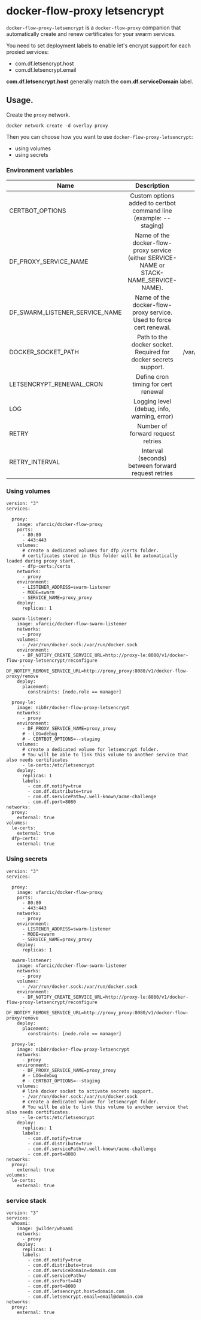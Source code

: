 # docker-flow-proxy letsencrypt

`docker-flow-proxy-letsencrypt` is a `docker-flow-proxy` companion that automatically create and renew certificates for your swarm services.

You need to set deployment labels to enable let's encrypt support for each proxied services:
  * com.df.letsencrypt.host
  * com.df.letsencrypt.email

**com.df.letsencrypt.host** generally match the **com.df.serviceDomain** label.

## Usage.

Create the `proxy` network.

```
docker network create -d overlay proxy
```

Then you can choose how you want to use `docker-flow-proxy-letsencrypt`:
  * using volumes
  * using secrets


### Environment variables

| Name                           |      Description                                                                       | Default   |
|--------------------------------|:--------------------------------------------------------------------------------------:|----------:|
| CERTBOT_OPTIONS                | Custom options added to certbot command line (example: --staging)                      |           |
| DF_PROXY_SERVICE_NAME          | Name of the docker-flow-proxy service (either SERVICE-NAME or STACK-NAME_SERVICE-NAME).| proxy     |
| DF_SWARM_LISTENER_SERVICE_NAME | Name of the docker-flow-proxy service. Used to force cert renewal.                     | swarm-listener |
| DOCKER_SOCKET_PATH             | Path to the docker socket. Required for docker secrets support.                        | /var/run/docker.sock      |
| LETSENCRYPT_RENEWAL_CRON       | Define cron timing for cert renewal                                                    | 30 2 * * * |
| LOG                            | Logging level (debug, info, warning, error)                                            | info      |
| RETRY                          | Number of forward request retries                                                      | 10        |
| RETRY_INTERVAL                 | Interval (seconds) between forward request retries                                     | 5         |


### Using volumes

```
version: "3"
services:

  proxy:
    image: vfarcic/docker-flow-proxy
    ports:
      - 80:80
      - 443:443
    volumes:
      # create a dedicated volumes for dfp /certs folder.
      # certificates stored in this folder will be automatically loaded during proxy start.
      - dfp-certs:/certs
    networks:
      - proxy
    environment:
      - LISTENER_ADDRESS=swarm-listener
      - MODE=swarm
      - SERVICE_NAME=proxy_proxy
    deploy:
      replicas: 1

  swarm-listener:
    image: vfarcic/docker-flow-swarm-listener
    networks:
      - proxy
    volumes:
      - /var/run/docker.sock:/var/run/docker.sock
    environment:
      - DF_NOTIFY_CREATE_SERVICE_URL=http://proxy-le:8080/v1/docker-flow-proxy-letsencrypt/reconfigure
      - DF_NOTIFY_REMOVE_SERVICE_URL=http://proxy_proxy:8080/v1/docker-flow-proxy/remove
    deploy:
      placement:
        constraints: [node.role == manager]

  proxy-le:
    image: nib0r/docker-flow-proxy-letsencrypt
    networks:
      - proxy
    environment:
      - DF_PROXY_SERVICE_NAME=proxy_proxy
      # - LOG=debug
      # - CERTBOT_OPTIONS=--staging
    volumes:
      # create a dedicated volume for letsencrypt folder.
      # You will be able to link this volume to another service that also needs certificates
      - le-certs:/etc/letsencrypt
    deploy:
      replicas: 1
      labels:
        - com.df.notify=true
        - com.df.distribute=true
        - com.df.servicePath=/.well-known/acme-challenge
        - com.df.port=8080
networks:
  proxy:
    external: true
volumes:
  le-certs:
    external: true
  dfp-certs:
    external: true

```

### Using secrets

```
version: "3"
services:

  proxy:
    image: vfarcic/docker-flow-proxy
    ports:
      - 80:80
      - 443:443
    networks:
      - proxy
    environment:
      - LISTENER_ADDRESS=swarm-listener
      - MODE=swarm
      - SERVICE_NAME=proxy_proxy
    deploy:
      replicas: 1

  swarm-listener:
    image: vfarcic/docker-flow-swarm-listener
    networks:
      - proxy
    volumes:
      - /var/run/docker.sock:/var/run/docker.sock
    environment:
      - DF_NOTIFY_CREATE_SERVICE_URL=http://proxy-le:8080/v1/docker-flow-proxy-letsencrypt/reconfigure
      - DF_NOTIFY_REMOVE_SERVICE_URL=http://proxy_proxy:8080/v1/docker-flow-proxy/remove
    deploy:
      placement:
        constraints: [node.role == manager]

  proxy-le:
    image: nib0r/docker-flow-proxy-letsencrypt
    networks:
      - proxy
    environment:
      - DF_PROXY_SERVICE_NAME=proxy_proxy
      # - LOG=debug
      # - CERTBOT_OPTIONS=--staging
    volumes:
      # link docker socket to activate secrets support.
      - /var/run/docker.sock:/var/run/docker.sock
      # create a dedicated volume for letsencrypt folder.
      # You will be able to link this volume to another service that also needs certificates.
      - le-certs:/etc/letsencrypt
    deploy:
      replicas: 1
      labels:
        - com.df.notify=true
        - com.df.distribute=true
        - com.df.servicePath=/.well-known/acme-challenge
        - com.df.port=8080
networks:
  proxy:
    external: true
volumes:
  le-certs:
    external: true

```

### service stack

```
version: "3"
services:
  whoami:
    image: jwilder/whoami
    networks:
      - proxy
    deploy:
      replicas: 1
      labels:
        - com.df.notify=true
        - com.df.distribute=true
        - com.df.serviceDomain=domain.com
        - com.df.servicePath=/
        - com.df.srcPort=443
        - com.df.port=8000
        - com.df.letsencrypt.host=domain.com
        - com.df.letsencrypt.email=email@domain.com
networks:
  proxy:
    external: true
```
